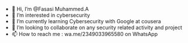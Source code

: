 - 👋 Hi, I’m @Fasasi Muhammed.A
- 👀 I’m interested in cybersecurity 
- 🌱 I’m currently learning Cybersecurity with Google at cousera
- 💞️ I’m looking to collaborate on any security related activity and project
- 📫 How to reach me : wa.me/2349033965580 on WhatsApp 

<!---
Abubilaal-01/Abubilaal-01 is a ✨ special ✨ repository because its `README.md` (this file) appears on your GitHub profile.
You can click the Preview link to take a look at your changes.
--->
